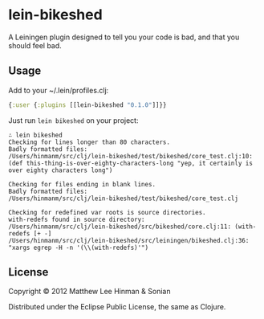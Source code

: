 # lein-bikeshed

A Leiningen plugin designed to tell you your code is bad, and that you
should feel bad.

## Usage

Add to your ~/.lein/profiles.clj:

```clojure
{:user {:plugins [[lein-bikeshed "0.1.0"]]}}
```

Just run `lein bikeshed` on your project:

```
∴ lein bikeshed
Checking for lines longer than 80 characters.
Badly formatted files:
/Users/hinmanm/src/clj/lein-bikeshed/test/bikeshed/core_test.clj:10:(def this-thing-is-over-eighty-characters-long "yep, it certainly is over eighty characters long")

Checking for files ending in blank lines.
Badly formatted files:
/Users/hinmanm/src/clj/lein-bikeshed/test/bikeshed/core_test.clj

Checking for redefined var roots is source directories.
with-redefs found in source directory:
/Users/hinmanm/src/clj/lein-bikeshed/src/bikeshed/core.clj:11: (with-redefs [+ -]
/Users/hinmanm/src/clj/lein-bikeshed/src/leiningen/bikeshed.clj:36: "xargs egrep -H -n '(\\(with-redefs)'")
```

## License

Copyright © 2012 Matthew Lee Hinman & Sonian

Distributed under the Eclipse Public License, the same as Clojure.

